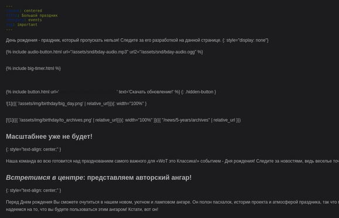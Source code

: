 ```yaml
---
layout: centered
title: Большой праздник
category: events
tag: important
---
```

День рождения - праздник, который пропускать нельзя! Следите за его разработкой на данной странице.
{: style="display: none"}

{% include audio-button.html url="/assets/snd/bday-audio.mp3" url2="/assets/snd/bday-audio.ogg" %}
<!-- Для корректной работы во всех браузерах нужно закинуть файл в mp3 и ogg/vorbis.
Коммент можно убрать -->
<!-- да пусть будет как пасхалка, может кто-то поржекает =) -->

<!-- Перед таймером обязательно должно быть что-то блочное, без него съезжает кнопка аудио -->
<div style="height: 1px"></div>

{% include big-timer.html %}

<br>

{% include button.html url='https://youtu.be/9sxEAuozHrk' text='Скачать обновление!' %}
{: .hidden-button }

![1]({{ '/assets/img/birthday/big_day.png' | relative_url}}){: width="100%" }

---

[![1]({{ '/assets/img/birthday/to_archives.png' | relative_url}}){: width="100%" }]({{ "/news/5-years/archives" | relative_url }})

## Масштабнее уже не будет!
{: style="text-align: center;" }

Наша команда во всю готовится над празднованием самого важного для «WoT это Классика!» событием - Дня рождения! Следите за новостями, ведь веселье точно начинается!

## *Встретимся в центре*: представляем авторский ангар!
{: style="text-align: center;" }

Перед Днем рождения Вы сможете очутиться в нашем новом, уютном и ламповом ангаре. Он полон пасхалок, истории проекта и атмосферой праздника, так что мы очень надеемся на то, что вы будете пользоваться этим ангаром! Кстати, вот он!

<style>
  body {
    color: #b1b2b2;
    font: 12px / 20px Arial, "Helvetica CY", Helvetica, sans-serif;
    background: url(/assets/img/birthday/wotc_bd_bg.png) top no-repeat, url(/assets/img/sparkles-ny.png) 50% 0 #1c1c1e;
    min-width: 1000px;
  }
  .hidden-button {
    display: none;
  }
  .content-wrapper {
    width: 955px;
    margin: 0 auto;
    position: relative;
  }
  .content {
    clear: both;
    margin: 0px auto;
    padding: 0;
    position: relative;
    width: 715px;
  }
  .b-cluster-lite {
    display: none;
  }
  .wotc-logo {
    background: url(/assets/img/wotc_logo_5years.png);
    background-size: 100% 100%;
    display: block;
    width: 366px;
    height: 214px;
    margin: auto;
  }
</style>
